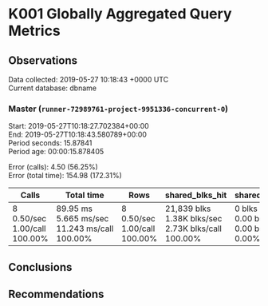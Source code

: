 # K001 Globally Aggregated Query Metrics

## Observations ##
Data collected: 2019-05-27 10:18:43 +0000 UTC  
Current database: dbname  



### Master (`runner-72989761-project-9951336-concurrent-0`) ###
Start: 2019-05-27T10:18:27.702384+00:00  
End: 2019-05-27T10:18:43.580789+00:00  
Period seconds: 15.87841  
Period age: 00:00:15.878405  

Error (calls): 4.50 (56.25%)  
Error (total time): 154.98 (172.31%)

| Calls | Total&nbsp;time | Rows | shared_blks_hit | shared_blks_read | shared_blks_dirtied | shared_blks_written | blk_read_time | blk_write_time | kcache_reads | kcache_writes | kcache_user_time_ms | kcache_system_time |
|-------|------------|------|-----------------|------------------|---------------------|---------------------|---------------|----------------|--------------|---------------|---------------------|--------------------|
|8<br/>0.50/sec<br/>1.00/call<br/>100.00% |89.95&nbsp;ms<br/>5.665&nbsp;ms/sec<br/>11.243&nbsp;ms/call<br/>100.00% |8<br/>0.50/sec<br/>1.00/call<br/>100.00% |21,839&nbsp;blks<br/>1.38K&nbsp;blks/sec<br/>2.73K&nbsp;blks/call<br/>100.00% |0&nbsp;blks<br/>0.00&nbsp;blks/sec<br/>0.00&nbsp;blks/call<br/>0.00% |0&nbsp;blks<br/>0.00&nbsp;blks/sec<br/>0.00&nbsp;blks/call<br/>0.00% |0&nbsp;blks<br/>0.00&nbsp;blks/sec<br/>0.00&nbsp;blks/call<br/>0.00% |0.00&nbsp;ms<br/>0.000&nbsp;ms/sec<br/>0.000&nbsp;ms/call<br/>0.00% |0.00&nbsp;ms<br/>0.000&nbsp;ms/sec<br/>0.000&nbsp;ms/call<br/>0.00% |0.00&nbsp;bytes<br/>0.00&nbsp;bytes/sec<br/>0.00&nbsp;bytes/call<br/>0.00% |0.00&nbsp;bytes<br/>0.00&nbsp;bytes/sec<br/>0.00&nbsp;bytes/call<br/>0.00% |0.00&nbsp;ms<br/>0.000&nbsp;ms/sec<br/>0.000&nbsp;ms/call<br/>0.00% |0.00&nbsp;ms<br/>0.000&nbsp;ms/sec<br/>0.000&nbsp;ms/call<br/>0.00%|





## Conclusions ##


## Recommendations ##


